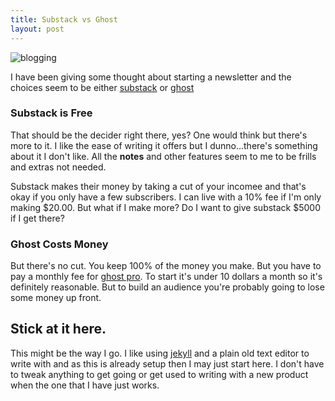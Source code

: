 ```yaml
---
title: Substack vs Ghost
layout: post
---
```


![blogging](/assets/macbook.jpg)

I have been giving some thought about starting a newsletter and the choices seem to be either
[substack](http://substack.com) or [ghost](http://ghost.org)

### Substack is Free

That should be the decider right there, yes? One would think but there's more to it. I like the ease of writing it offers but I dunno...there's something about it I don't like. All the **notes** and other features seem to me to be frills and extras not needed.

Substack makes their money by taking a cut of your incomee and that's okay if you only have a few subscribers. I can live with a 10% fee if I'm only making $20.00. But what if I make more? Do I want to give substack $5000 if I get there?

### Ghost Costs Money

But there's no cut. You keep 100% of the money you make. But you have to pay a monthly fee for [ghost pro](http://ghost.io). To start it's under 10 dollars a month so it's definitely reasonable. But to build an audience you're probably going to lose some money up front.

## Stick at it here.

This might be the way I go. I like using [jekyll](http://jekyllrb.com) and a plain old text editor to write with and as this is already setup then I may just start here. I don't have to tweak anything to get going or get used to writing with a new product when the one that I have just works.







